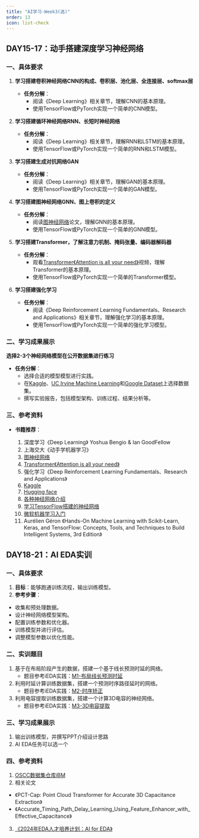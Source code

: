 ```yaml
---
title: "AI学习-Week3(选)"
order: 13
icon: list-check
---
```


## DAY15-17：动手搭建深度学习神经网络

### 一、具体要求

1. **学习搭建卷积神经网络CNN的构成、卷积层、池化层、全连接层、softmax层**
   - **任务分解**：
     - 阅读《Deep Learning》相关章节，理解CNN的基本原理。
     - 使用TensorFlow或PyTorch实现一个简单的CNN模型。

2. **学习搭建循环神经网络RNN、长短时神经网络**
   - **任务分解**：
     - 阅读《Deep Learning》相关章节，理解RNN和LSTM的基本原理。
     - 使用TensorFlow或PyTorch实现一个简单的RNN和LSTM模型。

3. **学习搭建生成对抗网络GAN**
   - **任务分解**：
     - 阅读《Deep Learning》相关章节，理解GAN的基本原理。
     - 使用TensorFlow或PyTorch实现一个简单的GAN模型。

4. **学习搭建图神经网络GNN、图上卷积的定义**
   - **任务分解**：
     - 阅读[图神经网络](http://arxiv.org/pdf/1609.02907)论文，理解GNN的基本原理。
     - 使用TensorFlow或PyTorch实现一个简单的GNN模型。

5. **学习搭建Transformer，了解注意力机制、掩码张量、编码器解码器**
   - **任务分解**：
     - 观看[Transformer《Attention is all your need》](https://www.bilibili.com/video/BV16U4y1g7mk/?spm_id_from=333.999.0.0&vd_source=31642488dcc2db7a9779c05c640148c2)视频，理解Transformer的基本原理。
     - 使用TensorFlow或PyTorch实现一个简单的Transformer模型。

6. **学习搭建强化学习**
   - **任务分解**：
     - 阅读《Deep Reinforcement Learning Fundamentals、Research and Applications》相关章节，理解强化学习的基本原理。
     - 使用TensorFlow或PyTorch实现一个简单的强化学习模型。

### 二、学习成果展示

   **选择2-3个神经网络模型在公开数据集进行练习**

   - **任务分解**：
     - 选择合适的模型模型进行实践。
     - 在[Kaggle](https://www.kaggle.com/datasets)、[UC Irvine Machine Learning](https://archive.ics.uci.edu/)和[Google Dataset](https://datasetsearch.research.google.com/)上选择数据集。
     - 撰写实验报告，包括模型架构、训练过程、结果分析等。

### 三、参考资料

- **书籍推荐**：

   1. 深度学习《Deep Learning》 Yoshua Bengio & Ian GoodFellow
   2. 上海交大《动手学机器学习》
   3. [图神经网络](http://arxiv.org/pdf/1609.02907)
   4. [Transformer《Attention is all your need》](https://www.bilibili.com/video/BV16U4y1g7mk/?spm_id_from=333.999.0.0&vd_source=31642488dcc2db7a9779c05c640148c2)
   5. 强化学习《Deep Reinforcement Learning Fundamentals、Research and Applications》
   6. [Kaggle](https://www.kaggle.com)
   7. [Hugging face](https://huggingface.co/)
   8. [各种神经网络介绍](https://www.asimovinstitute.org/neural-network-zoo/)
   9. [学习TensorFlow搭建的神经网络](https://playground.tensorflow.org/)
   10. [微软机器学习入门](https://github.com/microsoft/AI-For-Beginners.git)
   11. Aurélien Géron 《Hands-On Machine Learning with Scikit-Learn, Keras, and TensorFlow: Concepts, Tools, and Techniques to Build Intelligent Systems, 3rd Edition》


## DAY18-21：AI EDA实训
### 一、具体要求

1. **目标**：能够跑通训练流程，输出训练模型。
2.  **参考步骤**：
  - 收集和预处理数据。
  - 设计神经网络模型架构。
  - 配置训练参数和优化器。
  - 训练模型并进行评估。
  - 调整模型参数以优化性能。

### 二、实训题目
1. 基于在布局阶段产生的数据，搭建一个基于线长预测时延的网络。
   - 题目参考iEDA实践：[M1-布局线长预测时延](/train/practice/models/m1.md)
2. 利用时延计算训练数据集，搭建一个预测时序路径延时的网络。
   - 题目参考iEDA实践：[M2-时序矫正](/train/practice/models/m2.md)
3. 利用电容提取训练数据集，搭建一个计算3D电容的神经网络。
   - 题目参考iEDA实践：[M3-3D电容提取](/train/practice/models/m3.md)
   
### 三、学习成果展示

1. 输出训练模型，并撰写PPT介绍设计思路
2. AI EDA任务可以选一个

### 四、参考资料
1. [OSCC数据集仓库iBM](https://gitee.com/oscc-project/i-bm)
2. 相关论文 
 - 《PCT-Cap: Point Cloud Transformer for Accurate 3D Capacitance Extraction》 
 - 《Accurate_Timing_Path_Delay_Learning_Using_Feature_Enhancer_with_Effective_Capacitance》
3. [《2024年EDA人才培养计划：AI for EDA》](https://www.bilibili.com/video/BV1TEsLeVEVc/?spm_id_from=333.999.0.0&vd_source=db6d06160a4c6ef1c3194042b1b9bbe2)